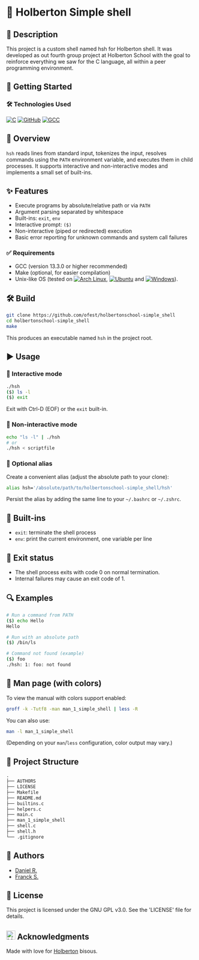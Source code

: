 # 🐚 Holberton Simple shell
## 📌 Description
This project is a custom shell named hsh for Holberton shell.
It was developed as out fourth group project at Holberton School with the goal to reinforce everything we saw for the C language, all within a peer programming environment.

## 🚀 Getting Started
### 🛠️ Technologies Used
[![C](https://img.shields.io/badge/C-00599C?logo=c&logoColor=white)](#)
[![GitHub](https://img.shields.io/badge/GitHub-%23121011.svg?logo=github&logoColor=white)](#)
[![GCC](https://img.shields.io/badge/gcc-13.3.0-blue)](#)

## 🧭 Overview
`hsh` reads lines from standard input, tokenizes the input, resolves commands using the `PATH` environment variable, and executes them in child processes. It supports interactive and non-interactive modes and implements a small set of built-ins.

## ✨ Features
- Execute programs by absolute/relative path or via `PATH`
- Argument parsing separated by whitespace
- Built-ins: `exit`, `env`
- Interactive prompt: `($) `
- Non-interactive (piped or redirected) execution
- Basic error reporting for unknown commands and system call failures

### ✅ Requirements
- GCC (version 13.3.0 or higher recommended)
- Make (optional, for easier compilation)
- Unix-like OS (tested on [![Arch Linux](https://img.shields.io/badge/Arch-1793D1?logo=arch-linux&logoColor=fff)](#), [![Ubuntu](https://img.shields.io/badge/Ubuntu-E95420?logo=ubuntu&logoColor=white)](#) and [![Windows](https://custom-icon-badges.demolab.com/badge/Windows-0078D6?logo=windows11&logoColor=white)](#)).

## 🛠️ Build
```sh
git clone https://github.com/ofest/holbertonschool-simple_shell
cd holbertonschool-simple_shell
make
```
This produces an executable named `hsh` in the project root.

## ▶️ Usage
### 💬 Interactive mode
```sh
./hsh
($) ls -l
($) exit
```
Exit with Ctrl-D (EOF) or the `exit` built-in.

### 🤖 Non-interactive mode
```sh
echo "ls -l" | ./hsh
# or
./hsh < scriptfile
```

### 🔗 Optional alias
Create a convenient alias (adjust the absolute path to your clone):
```sh
alias hsh='/absolute/path/to/holbertonschool-simple_shell/hsh'
```
Persist the alias by adding the same line to your `~/.bashrc` or `~/.zshrc`.

## 🧰 Built-ins
- `exit`: terminate the shell process
- `env`: print the current environment, one variable per line

## 🚪 Exit status
- The shell process exits with code 0 on normal termination.
- Internal failures may cause an exit code of 1.

## 🔍 Examples
```sh
# Run a command from PATH
($) echo Hello
Hello

# Run with an absolute path
($) /bin/ls

# Command not found (example)
($) foo
./hsh: 1: foo: not found
```

## 📖 Man page (with colors)
To view the manual with colors support enabled:
```sh
groff -k -Tutf8 -man man_1_simple_shell | less -R
```
You can also use:
```sh
man -l man_1_simple_shell
```
(Depending on your `man`/`less` configuration, color output may vary.)

## 📁 Project Structure
```txt
.
├── AUTHORS
├── LICENSE
├── Makefile
├── README.md
├── builtins.c
├── helpers.c
├── main.c
├── man_1_simple_shell
├── shell.c
├── shell.h
└── .gitignore
```

## 👥 Authors
- [Daniel R.](https://github.com/ofest)
- [Franck S.](https://github.com/Franck-dev-hub)

## 📜 License
This project is licensed under the GNU GPL v3.0. See the 'LICENSE' file for details.

## <a href="https://www.holbertonschool.com" target="_blank" rel="noopener noreferrer" style="display: inline-flex; align-items: center; gap: 6px;"><img src="https://cdn.prod.website-files.com/6105315644a26f77912a1ada/611e13a82c74407dfebd313f_semi-logo-holberton-01.svg" alt="Holberton" width="24" height="24" style="vertical-align: middle;" /></a> Acknowledgments
Made with love for [Holberton](https://www.holbertonschool.com/) bisous.
